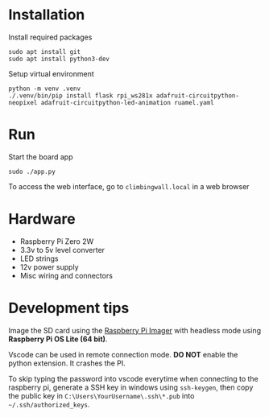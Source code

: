 # Installation

Install required packages
```
sudo apt install git
sudo apt install python3-dev
```

Setup virtual environment
```
python -m venv .venv
./.venv/bin/pip install flask rpi_ws281x adafruit-circuitpython-neopixel adafruit-circuitpython-led-animation ruamel.yaml
```

# Run

Start the board app
```
sudo ./app.py
```

To access the web interface, go to `climbingwall.local` in a web browser


# Hardware

- Raspberry Pi Zero 2W
- 3.3v to 5v level converter
- LED strings
- 12v power supply
- Misc wiring and connectors


# Development tips

Image the SD card using the [Raspberry Pi Imager](https://www.raspberrypi.com/software/) with headless mode using **Raspberry Pi OS Lite (64 bit)**.

Vscode can be used in remote connection mode. **DO NOT** enable the python extension. It crashes the PI.

To skip typing the password into vscode everytime when connecting to the raspberry pi, generate a SSH key in windows using `ssh-keygen`, then copy the public key in `C:\Users\YourUsername\.ssh\*.pub` into `~/.ssh/authorized_keys`.
